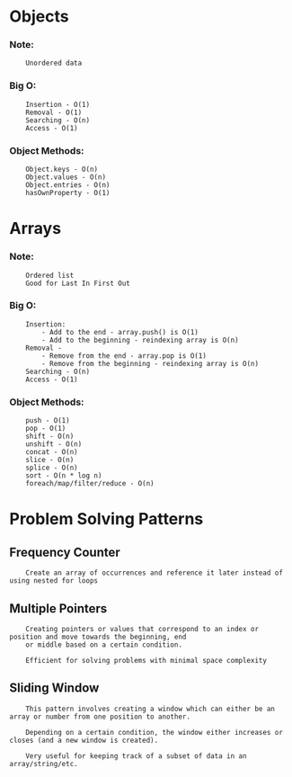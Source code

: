 # Objects

### Note:
```
    Unordered data
```

### Big O:
```
    Insertion - O(1) 
    Removal - O(1)
    Searching - O(n)
    Access - O(1)
```

### Object Methods:
```
    Object.keys - O(n)
    Object.values - O(n)
    Object.entries - O(n)
    hasOwnProperty - O(1)
```

# Arrays

### Note:
```
    Ordered list
    Good for Last In First Out
```

### Big O:
```
    Insertion:
        - Add to the end - array.push() is O(1)
        - Add to the beginning - reindexing array is O(n) 
    Removal - 
        - Remove from the end - array.pop is O(1)
        - Remove from the beginning - reindexing array is O(n)
    Searching - O(n)
    Access - O(1)
```

### Object Methods:
```
    push - O(1)
    pop - O(1)
    shift - O(n)
    unshift - O(n)
    concat - O(n)
    slice - O(n)
    splice - O(n)
    sort - O(n * log n)
    foreach/map/filter/reduce - O(n)
```

# Problem Solving Patterns

## Frequency Counter
```
    Create an array of occurrences and reference it later instead of using nested for loops
```

## Multiple Pointers
```
    Creating pointers or values that correspond to an index or position and move towards the beginning, end
    or middle based on a certain condition.

    Efficient for solving problems with minimal space complexity
```

## Sliding Window
```
    This pattern involves creating a window which can either be an array or number from one position to another.

    Depending on a certain condition, the window either increases or closes (and a new window is created).

    Very useful for keeping track of a subset of data in an array/string/etc.
```